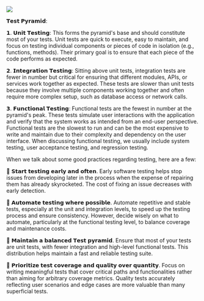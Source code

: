 ![](dwe_test_pyramid.png)

𝗧𝗲𝘀𝘁 𝗣𝘆𝗿𝗮𝗺𝗶𝗱:  
  
𝟭. 𝗨𝗻𝗶𝘁 𝗧𝗲𝘀𝘁𝗶𝗻𝗴: This forms the pyramid's base and should constitute most of your tests. Unit tests are quick to execute, easy to maintain, and focus on testing individual components or pieces of code in isolation (e.g., functions, methods). Their primary goal is to ensure that each piece of the code performs as expected.  
  
𝟮. 𝗜𝗻𝘁𝗲𝗴𝗿𝗮𝘁𝗶𝗼𝗻 𝗧𝗲𝘀𝘁𝗶𝗻𝗴: Sitting above unit tests, integration tests are fewer in number but critical for ensuring that different modules, APIs, or services work together as expected. These tests are slower than unit tests because they involve multiple components working together and often require more complex setup, such as database access or network calls.  
  
𝟯. 𝗙𝘂𝗻𝗰𝘁𝗶𝗼𝗻𝗮𝗹 𝗧𝗲𝘀𝘁𝗶𝗻𝗴: Functional tests are the fewest in number at the pyramid's peak. These tests simulate user interactions with the application and verify that the system works as intended from an end-user perspective. Functional tests are the slowest to run and can be the most expensive to write and maintain due to their complexity and dependency on the user interface. When discussing functional testing, we usually include system testing, user acceptance testing, and regression testing.  
  
When we talk about some good practices regarding testing, here are a few:  
  
🔹 𝗦𝘁𝗮𝗿𝘁 𝘁𝗲𝘀𝘁𝗶𝗻𝗴 𝗲𝗮𝗿𝗹𝘆 𝗮𝗻𝗱 𝗼𝗳𝘁𝗲𝗻. Early software testing helps stop issues from developing later in the process when the expense of repairing them has already skyrocketed. The cost of fixing an issue decreases with early detection.  
  
🔹 𝗔𝘂𝘁𝗼𝗺𝗮𝘁𝗲 𝘁𝗲𝘀𝘁𝗶𝗻𝗴 𝘄𝗵𝗲𝗿𝗲 𝗽𝗼𝘀𝘀𝗶𝗯𝗹𝗲. Automate repetitive and stable tests, especially at the unit and integration levels, to speed up the testing process and ensure consistency. However, decide wisely on what to automate, particularly at the functional testing level, to balance coverage and maintenance costs.  
  
🔹 𝗠𝗮𝗶𝗻𝘁𝗮𝗶𝗻 𝗮 𝗯𝗮𝗹𝗮𝗻𝗰𝗲𝗱 𝗧𝗲𝘀𝘁 𝗽𝘆𝗿𝗮𝗺𝗶𝗱. Ensure that most of your tests are unit tests, with fewer integration and high-level functional tests. This distribution helps maintain a fast and reliable testing suite.  
  
🔹 𝗣𝗿𝗶𝗼𝗿𝗶𝘁𝗶𝘇𝗲 𝘁𝗲𝘀𝘁 𝗰𝗼𝘃𝗲𝗿𝗮𝗴𝗲 𝗮𝗻𝗱 𝗾𝘂𝗮𝗹𝗶𝘁𝘆 𝗼𝘃𝗲𝗿 𝗾𝘂𝗮𝗻𝘁𝗶𝘁𝘆. Focus on writing meaningful tests that cover critical paths and functionalities rather than aiming for arbitrary coverage metrics. Quality tests accurately reflecting user scenarios and edge cases are more valuable than many superficial tests.